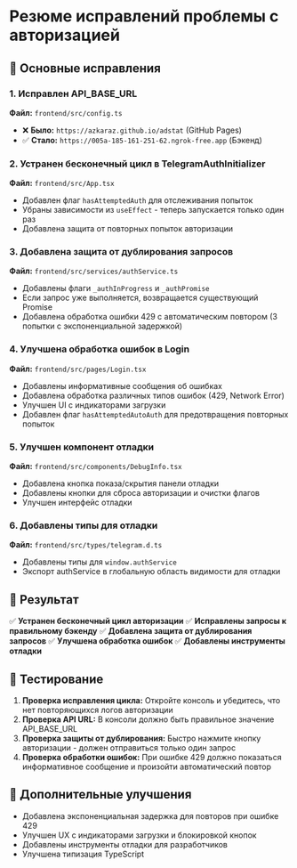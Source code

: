 # Резюме исправлений проблемы с авторизацией

## 🔧 Основные исправления

### 1. Исправлен API_BASE_URL
**Файл:** `frontend/src/config.ts`
- ❌ **Было:** `https://azkaraz.github.io/adstat` (GitHub Pages)
- ✅ **Стало:** `https://005a-185-161-251-62.ngrok-free.app` (Бэкенд)

### 2. Устранен бесконечный цикл в TelegramAuthInitializer
**Файл:** `frontend/src/App.tsx`
- Добавлен флаг `hasAttemptedAuth` для отслеживания попыток
- Убраны зависимости из `useEffect` - теперь запускается только один раз
- Добавлена защита от повторных попыток авторизации

### 3. Добавлена защита от дублирования запросов
**Файл:** `frontend/src/services/authService.ts`
- Добавлены флаги `_authInProgress` и `_authPromise`
- Если запрос уже выполняется, возвращается существующий Promise
- Добавлена обработка ошибки 429 с автоматическим повтором (3 попытки с экспоненциальной задержкой)

### 4. Улучшена обработка ошибок в Login
**Файл:** `frontend/src/pages/Login.tsx`
- Добавлены информативные сообщения об ошибках
- Добавлена обработка различных типов ошибок (429, Network Error)
- Улучшен UI с индикаторами загрузки
- Добавлен флаг `hasAttemptedAutoAuth` для предотвращения повторных попыток

### 5. Улучшен компонент отладки
**Файл:** `frontend/src/components/DebugInfo.tsx`
- Добавлена кнопка показа/скрытия панели отладки
- Добавлены кнопки для сброса авторизации и очистки флагов
- Улучшен интерфейс отладки

### 6. Добавлены типы для отладки
**Файл:** `frontend/src/types/telegram.d.ts`
- Добавлены типы для `window.authService`
- Экспорт authService в глобальную область видимости для отладки

## 🎯 Результат

✅ **Устранен бесконечный цикл авторизации**
✅ **Исправлены запросы к правильному бэкенду**
✅ **Добавлена защита от дублирования запросов**
✅ **Улучшена обработка ошибок**
✅ **Добавлены инструменты отладки**

## 🧪 Тестирование

1. **Проверка исправления цикла:** Откройте консоль и убедитесь, что нет повторяющихся логов авторизации
2. **Проверка API URL:** В консоли должно быть правильное значение API_BASE_URL
3. **Проверка защиты от дублирования:** Быстро нажмите кнопку авторизации - должен отправиться только один запрос
4. **Проверка обработки ошибок:** При ошибке 429 должно показаться информативное сообщение и произойти автоматический повтор

## 📝 Дополнительные улучшения

- Добавлена экспоненциальная задержка для повторов при ошибке 429
- Улучшен UX с индикаторами загрузки и блокировкой кнопок
- Добавлены инструменты отладки для разработчиков
- Улучшена типизация TypeScript 